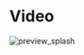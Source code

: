 # Video


![preview_splash](https://user-images.githubusercontent.com/39255397/153479736-23a46082-70aa-4e71-a960-18d9d8fddc9f.gif)

